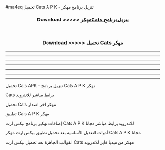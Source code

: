 #ma4eq تحميل Cats  A P K - تنزيل برنامج مهكر



<div align="center">
<h3>Download >>>>> <a href="https://runaway1.web.app/?sq=Cats ">مهكرCats  تنزيل برنامج</a></h3><br>

<h3>Download >>>>> <a href="https://runaway1.web.app/?sq=Cats ">تحميل Cats  مهكر</a></h3>
</div>


----------------------------------------------------------

----------------------------------------------------------

----------------------------------------------------------

----------------------------------------------------------

----------------------------------------------------------

----------------------------------------------------------

----------------------------------------------------------

تحميل Cats  APK - تنزيل برنامج Cats  A P K مهكر

Cats  برابط مباشر للاندرويد

تحميل Cats  مهكر اخر اصدار

تطبيق Cats  A P K مهكر

إضافات تهكير برنامج بيكس ارت Cats  A P K للاندرويد برابط مباشر مجانا

أدوات التعديل الأساسية بعد تحميل تطبيق بيكس ارت مهكر Cats  A P K مجانا

القوالب الجاهزة بعد تحميل بيكس ارت Cats  مهكر من ميديا فاير للاندرويد


